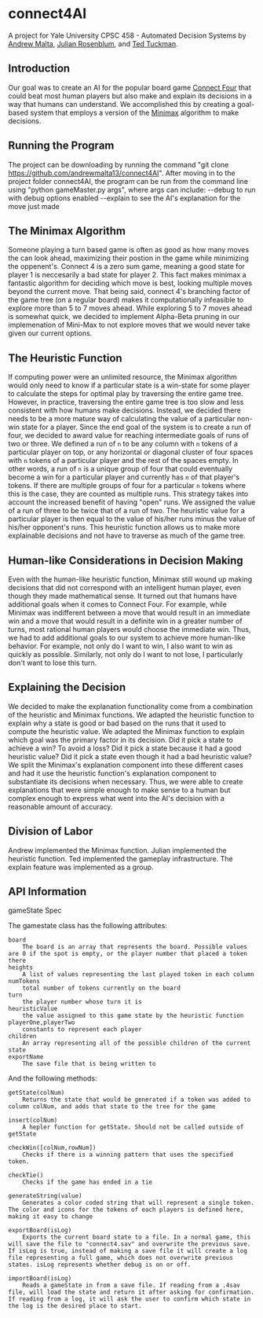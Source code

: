 # connect4AI

A project for Yale University CPSC 458 - Automated Decision Systems by [Andrew Malta](https://github.com/andrewmalta13), [Julian Rosenblum](https://julianrosenblum.com), and [Ted Tuckman](https://github.com/TedTuckman).

## Introduction

Our goal was to create an AI for the popular board game [Connect Four](https://en.wikipedia.org/wiki/Connect_Four) that could beat most human players but also make and explain its decisions in a way that humans can understand.  We accomplished this by creating a goal-based system that employs a version of the [Minimax](https://en.wikipedia.org/wiki/Minimax) algorithm to make decisions.

## Running the Program
The project can be downloading by running the command "git clone https://github.com/andrewmalta13/connect4AI". After moving in to the project folder connect4AI, the program can be run from the command line using "python gameMaster.py args", where args can include:
	--debug to run with debug options enabled
	--explain to see the AI's explanation for the move just made

## The Minimax Algorithm
Someone playing a turn based game is often as good as how many moves the can look ahead, maximizing their postion in the game while
minimizing the oppenent's.  Connect 4 is a zero sum game, meaning a good state for player 1 is neccesarily a bad state for player 2. 
This fact makes minimax a fantastic algorithm for deciding which move is best, looking multiple moves beyond the current move.  That
being said, connect 4's branching factor of the game tree (on a regular board) makes it computationally infeasible to explore more than
5 to 7 moves ahead. While exploring 5 to 7 moves ahead is somewhat quick, we decided to implement Alpha-Beta pruning in our implemenation of Mini-Max to not explore moves that we would never take given our current options.  

## The Heuristic Function
If computing power were an unlimited resource, the Minimax algorithm would only need to know if a particular state is a win-state for some player to calculate the steps for optimal play by traversing the entire game tree.  However, in practice, traversing the entire game tree is too slow and less consistent with how humans make decisions.  Instead, we decided there needs to be a more mature way of calculating the value of a particular non-win state for a player.  Since the end goal of the system is to create a run of four, we decided to award value for reaching intermediate goals of runs of two or three.  We defined a run of `n` to be any column with `n` tokens of a particular player on top, or any horizontal or diagonal cluster of four spaces with `n` tokens of a particular player and the rest of the spaces empty.  In other words, a run of `n` is a unique group of four that could eventually become a win for a particular player and currently has `n` of that player's tokens.  If there are multiple groups of four for a particular `n` tokens where this is the case, they are counted as multiple runs.  This strategy takes into account the increased benefit of having "open" runs.  We assigned the value of a run of three to be twice that of a run of two.  The heuristic value for a particular player is then equal to the value of his/her runs minus the value of his/her opponent's runs.  This heuristic function allows us to make more explainable decisions and not have to traverse as much of the game tree.

## Human-like Considerations in Decision Making
Even with the human-like heuristic function, Minimax still wound up making decisions that did not correspond with an intelligent human player, even though they made mathematical sense.  It turned out that humans have additional goals when it comes to Connect Four.  For example, while Minimax was indifferent between a move that would result in an immediate win and a move that would result in a definite win in a greater number of turns, most rational human players would choose the immediate win.  Thus, we had to add additional goals to our system to achieve more human-like behavior.  For example, not only do I want to win, I also want to win as quickly as possible.  Similarly, not only do I want to not lose, I particularly don't want to lose this turn.

## Explaining the Decision
We decided to make the explanation functionality come from a combination of the heuristic and Minimax functions.  We adapted the heuristic function to explain why a state is good or bad based on the runs that it used to compute the heuristic value.  We adapted the Minimax function to explain which goal was the primary factor in its decision.  Did it pick a state to achieve a win?  To avoid a loss?  Did it pick a state because it had a good heuristic value?  Did it pick a state even though it had a bad heuristic value?  We split the Minimax's explanation component into these different cases and had it use the heuristic function's explanation component to substantiate its decisions when necessary.  Thus, we were able to create explanations that were simple enough to make sense to a human but complex enough to express what went into the AI's decision with a reasonable amount of accuracy.

## Division of Labor
Andrew implemented the Minimax function.  Julian implemented the heuristic function.  Ted implemented the gameplay infrastructure.  The explain feature was implemented as a group.

## API Information

gameState Spec

The gamestate class has the following attributes:

	board
		The board is an array that represents the board. Possible values are 0 if the spot is empty, or the player number that placed a token there
	heights
		A list of values representing the last played token in each column
	numTokens
		total number of tokens currently on the board
	turn
		the player number whose turn it is
	heuristicValue
		the value assigned to this game state by the heuristic function
	playerOne,playerTwo
		constants to represent each player
	children
		An array representing all of the possible children of the current state
	exportName
		The save file that is being written to

And the following methods:

	getState(colNum)
		Returns the state that would be generated if a token was added to column colNum, and adds that state to the tree for the game

	insert(colNum)
		A hepler function for getState. Should not be called outside of getState

	checkWin([colNum,rowNum])
		Checks if there is a winning pattern that uses the specified token.

	checkTie()
		Checks if the game has ended in a tie

	generateString(value)
		Generates a color coded string that will represent a single token. The color and icons for the tokens of each players is defined here, making it easy to change

	exportBoard(isLog)
		Exports the current board state to a file. In a normal game, this will save the file to "connect4.sav" and overwrite the previous save. If isLog is true, instead of making a save file it will create a log file representing a full game, which does not overwrite previous states. isLog represents whether debug is on or off.

	importBoard(isLog)
		Reads a gameState in from a save file. If reading from a .4sav file, will load the state and return it after asking for confirmation. If reading from a log, it will ask the user to confirm which state in the log is the desired place to start.

